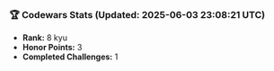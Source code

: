 ### 🏆 Codewars Stats (Updated: 2025-06-03 23:08:21 UTC)

- **Rank:** 8 kyu
- **Honor Points:** 3
- **Completed Challenges:** 1
